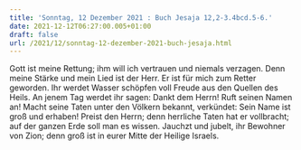 ```yaml
---
title: 'Sonntag, 12 Dezember 2021 : Buch Jesaja 12,2-3.4bcd.5-6.'
date: 2021-12-12T06:27:00.005+01:00
draft: false
url: /2021/12/sonntag-12-dezember-2021-buch-jesaja.html
---
```


Gott ist meine Rettung; ihm will ich vertrauen und niemals verzagen. Denn meine Stärke und mein Lied ist der Herr. Er ist für mich zum Retter geworden. Ihr werdet Wasser schöpfen voll Freude aus den Quellen des Heils. An jenem Tag werdet ihr sagen: Dankt dem Herrn! Ruft seinen Namen an! Macht seine Taten unter den Völkern bekannt, verkündet: Sein Name ist groß und erhaben! Preist den Herrn; denn herrliche Taten hat er vollbracht; auf der ganzen Erde soll man es wissen. Jauchzt und jubelt, ihr Bewohner von Zion; denn groß ist in eurer Mitte der Heilige Israels.